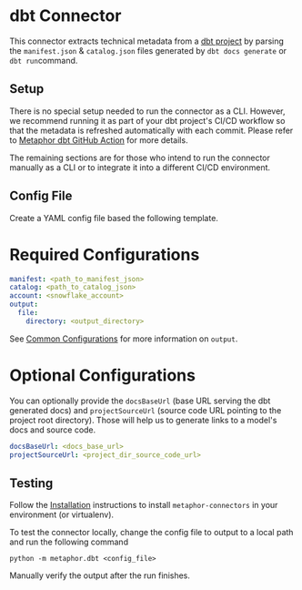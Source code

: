 # dbt Connector

This connector extracts technical metadata from a [dbt project](https://docs.getdbt.com/docs/building-a-dbt-project/projects) by parsing the `manifest.json` & `catalog.json` files generated by `dbt docs generate` or `dbt run`command.

## Setup

There is no special setup needed to run the connector as a CLI. However, we recommend running it as part of your dbt project's CI/CD workflow so that the metadata is refreshed automatically with each commit. Please refer to [Metaphor dbt GitHub Action](https://github.com/MetaphorData/dbt-action) for more details.

The remaining sections are for those who intend to run the connector manually as a CLI or to integrate it into a different CI/CD environment.

## Config File

Create a YAML config file based the following template.

# Required Configurations

```yaml
manifest: <path_to_manifest_json>
catalog: <path_to_catalog_json>
account: <snowflake_account>
output:
  file:
    directory: <output_directory>
```

See [Common Configurations](../common/README.md) for more information on `output`.

# Optional Configurations

You can optionally provide the `docsBaseUrl` (base URL serving the dbt generated docs) and `projectSourceUrl` (source code URL pointing to the project root directory). Those will help us to generate links to a model's docs and source code.

```yaml
docsBaseUrl: <docs_base_url>
projectSourceUrl: <project_dir_source_code_url>
```

## Testing

Follow the [Installation](../../README.md) instructions to install `metaphor-connectors` in your environment (or virtualenv).

To test the connector locally, change the config file to output to a local path and run the following command

```
python -m metaphor.dbt <config_file>
```

Manually verify the output after the run finishes.
